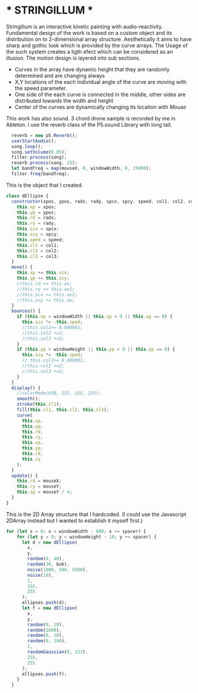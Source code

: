 # * STRINGILLUM * 

  Stringillum is an interactive kinetic painting with audio-reactivity. Fundamental design of the work is based on a custom object and its distribution on to  2-dimensional array structure. Aesthetically it aims to have sharp and gothic look which is provided by the curve arrays. The Usage of the such system creates a ligth efect which can be considered as an illusion. The motion design is layered into sub sections. 
  
  * Curves in the array have dynamic height that they are randomly determined and are changing always
  * X,Y locations of the each individual angle of the curve are moving with the speed parameter.
  * One side of the each curve is connected in the middle, other sides are distributed towards the width and height
  * Center of the curves are dynamically changing its location with _Mouse_

This work has also sound. 3 chord drone sample is recorded by me in Ableton. I use the reverb class of the P5.sound Library with long tail.
```javascript
  reverb = new p5.Reverb();
  userStartAudio();
  song.loop();
  song.setVolume(0.05);
  filter.process(song);
  reverb.process(song, 25);
  let bandfreq = map(mouseX, 0, windowWidth, 0, 15000);
  filter.freq(bandfreq);
  ```
This is the object that I created.

```javascript
class dEllipse {
  constructor(xpos, ypos, radx, rady, spcx, spcy, speed, col1, col2, col3) {
    this.xp = xpos;
    this.yp = ypos;
    this.rd = radx;
    this.ry = rady;
    this.scx = spcx;
    this.scy = spcy;
    this.sped = speed;
    this.cl1 = col1;
    this.cl2 = col2;
    this.cl3 = col3;
  }
  move() {
    this.xp += this.scx;
    this.yp += this.scy;
    //this.rd += this.ax;
    //this.ry += this.ax2;
    //this.scx += this.ax2;
    //this.scy += this.ax;
  }
  bounces() {
    if (this.xp > windowWidth || this.xp < 0 || this.xp == 0) {
      this.scx *= -this.sped;
      //this.col1+= 0.000001;
      //this.col2 +=2;
      //this.col3 +=5;
    }
    if (this.yp > windowHeight || this.yp < 0 || this.yp == 0) {
      this.scy *= -this.sped;
      // this.col1+= 0.000001;
      //this.col2 +=2;
      //this.col3 +=5;
    }
  }
  display() {
    //colorMode(HSB, 255, 255, 255);
    smooth();
    stroke(this.cl1);
    fill(this.cl1, this.cl2, this.cl3);
    curve(
      this.xp,
      this.yp,
      this.rd,
      this.ry,
      this.xp,
      this.yp,
      this.rd,
      this.ry
    );
  }
  update() {
    this.rd = mouseX;
    this.ry = mouseY;
    this.sp = mouseY / 4;
  }
}
```
This is the 2D Array structure that I hardcoded. (I could use the Javascript 2DArray instead but I wanted to establish it myself first.)
```javascript
for (let x = 0; x < windowWidth - 600; x += spacer) {
    for (let y = 0; y < windowHeight - 10; y += spacer) {
      let d = new dEllipse(
        x,
        y,
        random(0, 40),
        random(30, buk),
        noise(1000, 500, 5000),
        noise(10),
        1,
        255,
        255
      );
      ellipses.push(d);
      let f = new dEllipse(
        x,
        y,
        random(0, 20),
        random(1800),
        random(0, 10),
        random(0, 100),
        1,
        randomGaussian(0, 233),
        255,
        255
      );
      ellipses.push(f);
    }
  }
```

